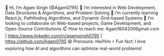 👋 Hi, I’m Agam Singh (@Agam0795)
👀 I’m interested in Web Development, Data Structures & Algorithms, and Problem-Solving
🌱 I’m currently learning React.js, Pathfinding Algorithms, and Dynamic Grid-based Systems
💞️ I’m looking to collaborate on Web-based projects, Game Development, and Open-Source Contributions
📫 How to reach me: Agam16042006gmail.com | https://www.linkedin.com/in/agamsingh0795 | https://github.com/Agam0795
😄 Pronouns: He/Him
⚡ Fun fact: I love exploring how AI and algorithms can optimize real-world problems!
<!--- Agam0795/Agam0795 is a ✨ special ✨ repository because its `README.md` (this file) appears on your GitHub profile. You can click the Preview link to take a look at your changes. --->
